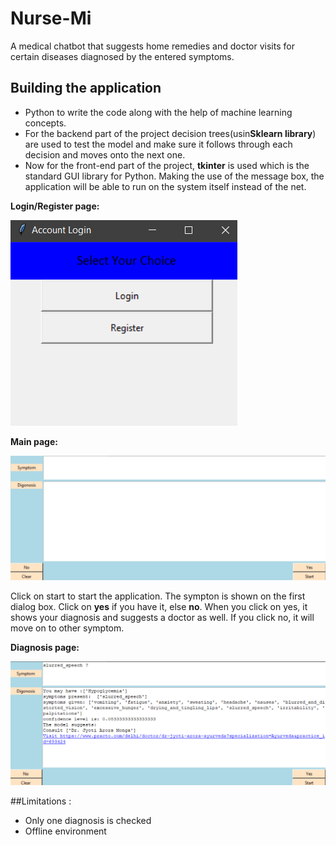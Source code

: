 # Nurse-Mi
A medical chatbot that suggests home remedies and doctor visits for certain diseases diagnosed by the entered symptoms.

## Building the application 
* Python to write the code along with the help of machine learning concepts.
* For the backend part of the project decision trees(usin**Sklearn library**) are used to test the model and make sure it follows through each decision and moves onto the next one. 
* Now for the front-end part of the project, **tkinter** is used which is the standard GUI library for Python. Making the use of the message box, the application will be able to run on the system itself instead of the net.


**Login/Register page:**

![Login](/static/Login.png)

**Main page:**

![Main](/static/Main-screen.png)

Click on start to start the application. The sympton is shown on the first dialog box. Click on **yes** if you have it, else **no**.
When you click on yes, it shows your diagnosis and suggests a doctor as well.
If you click no, it will move on to other symptom.

**Diagnosis page:**

![Diagnosis](/static/Diagnosis.png)

##Limitations :
* Only one diagnosis is checked
* Offline environment

